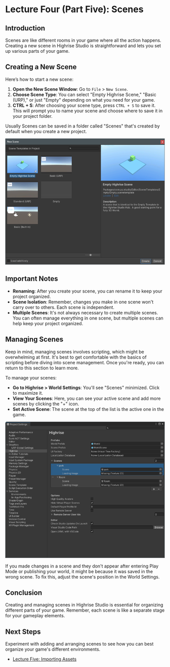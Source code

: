 # Lecture Four (Part Five): Scenes

## Introduction

Scenes are like different rooms in your game where all the action happens. Creating a new scene in Highrise Studio is straightforward and lets you set up various parts of your game.

## Creating a New Scene

Here’s how to start a new scene:

1. **Open the New Scene Window**: Go to `File` > `New Scene`.
2. **Choose Scene Type**: You can select "Empty Highrise Scene," "Basic (URP)," or just "Empty" depending on what you need for your game.
3. **CTRL + S**: After choosing your scene type, press `CTRL + S` to save it. This will prompt you to name your scene and choose where to save it in your project folder.

<Note type="info">
Usually Scenes can be saved in a folder called "Scenes" that's created by default when you create a new project.
</Note>

![New Scene](/assets/learn/guides/studio/Lectures/new-scenes.png)

## Important Notes

- **Renaming**: After you create your scene, you can rename it to keep your project organized.
- **Scene Isolation**: Remember, changes you make in one scene won't carry over to others. Each scene is independent.
- **Multiple Scenes**: It's not always necessary to create multiple scenes. You can often manage everything in one scene, but multiple scenes can help keep your project organized.

## Managing Scenes

<Note type="info">
Keep in mind, managing scenes involves scripting, which might be overwhelming at first. It's best to get comfortable with the basics of scripting before diving into scene management. Once you're ready, you can return to this section to learn more.
</Note>

To manage your scenes:

- **Go to Highrise > World Settings**: You'll see "Scenes" minimized. Click to maximize it.
- **View Your Scenes**: Here, you can see your active scene and add more scenes by clicking the "+" icon.
- **Set Active Scene**: The scene at the top of the list is the active one in the game.

![Scene Management](/assets/learn/guides/studio/Lectures/scene-management.png)

<Note type="warning">
If you made changes in a scene and they don't appear after entering Play Mode or publishing your world, it might be because it was saved in the wrong scene. To fix this, adjust the scene's position in the World Settings.
</Note>

## Conclusion

Creating and managing scenes in Highrise Studio is essential for organizing different parts of your game. Remember, each scene is like a separate stage for your gameplay elements.

## Next Steps

Experiment with adding and arranging scenes to see how you can best organize your game's different environments.

- [Lecture Five: Importing Assets](https://create.highrise.game/learn/studio/create/beginner-guide/lecture-five)